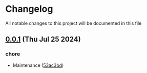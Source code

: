 
# Changelog

All notable changes to this project will be documented in this file


## [0.0.1](https://github.com/joostvdwsd/bicep-assets/compare/v0.0.0...v0.0.1) (Thu Jul 25 2024)

### chore

* Maintenance ([53ac3bd](https://github.com/joostvdwsd/bicep-assets/commit/53ac3bd4ae4a611fe1cbc8dd367d0c457c8cb1d2))
